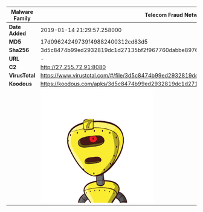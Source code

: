 | Malware Family | Telecom Fraud Network for South Koreans                      |
| -------------- | ------------------------------------------------------------ |
| **Date Added** | 2019-01-14 21:29:57.258000                                                   |
| **MD5**        | 17d09624249739f49882400312cd83d5                             |
| **Sha256**     | 3d5c8474b99ed2932819dc1d27135bf2f967760dabbe8976a9b4e96f836ec4a8 |
| **URL**        | -                                                            |
| **C2**         | http://27.255.72.91:8080 |
| **VirusTotal** | https://www.virustotal.com/#/file/3d5c8474b99ed2932819dc1d27135bf2f967760dabbe8976a9b4e96f836ec4a8/detection |
| **Koodous**    | https://koodous.com/apks/3d5c8474b99ed2932819dc1d27135bf2f967760dabbe8976a9b4e96f836ec4a8 |
|                | ![](../assets/3d5c8474b99ed2932819dc1d27135bf2f967760dabbe8976a9b4e96f836ec4a8.png) |